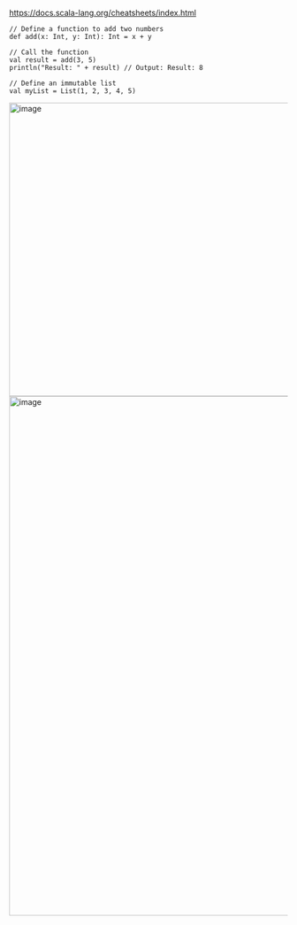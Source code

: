 https://docs.scala-lang.org/cheatsheets/index.html

```sc
// Define a function to add two numbers
def add(x: Int, y: Int): Int = x + y

// Call the function
val result = add(3, 5)
println("Result: " + result) // Output: Result: 8

// Define an immutable list
val myList = List(1, 2, 3, 4, 5)

```
<img width="530" alt="image" src="https://github.com/0904-mansi/NucleusTeq_python_Training/assets/81081105/f062b009-0451-4cbf-9c6c-47f9b193bf39">

<img width="938" alt="image" src="https://github.com/0904-mansi/NucleusTeq_python_Training/assets/81081105/4131fd62-7c0e-46dc-9f37-791a7831bb56">
